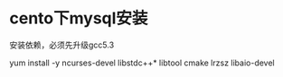 # cento下mysql安装
安装依赖，必须先升级gcc5.3  

yum install -y ncurses-devel libstdc++*  libtool cmake lrzsz libaio-devel
